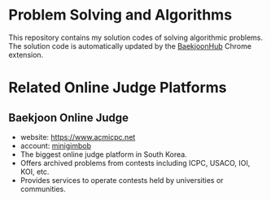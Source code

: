 # Problem Solving and Algorithms
This repository contains my solution codes of solving algorithmic problems.<br>
The solution code is automatically updated by the [BaekjoonHub](https://github.com/minigb/BaekjoonHub-revised) Chrome extension.

# Related Online Judge Platforms
## Baekjoon Online Judge
- website: https://www.acmicpc.net
- account: [minigimbob](https://www.acmicpc.net/user/minigimbob)
- The biggest online judge platform in South Korea.
- Offers archived problems from contests including ICPC, USACO, IOI, KOI, etc.
- Provides services to operate contests held by universities or communities.